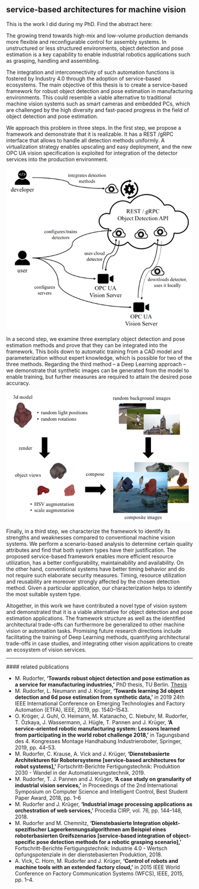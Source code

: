 ## service-based architectures for machine vision

This is the work I did during my PhD. 
Find the abstract here:

The growing trend towards high-mix and low-volume production demands more
flexible and reconfigurable control for assembly systems. In unstructured or less structured environments, object detection and pose estimation is a key capability to enable industrial robotics applications such as grasping, handling and assembling.

The integration and interconnectivity of such automation functions is fostered by Industry 4.0 through the adoption of service-based ecosystems.
The main objective of this thesis is to create a service-based framework for
robust object detection and pose estimation in manufacturing environments. This could resemble a viable alternative to traditional machine vision systems such as smart cameras and embedded PCs, which are challenged by the high diversity and fast-paced progress in the field of object detection and pose estimation.

We approach this problem in three steps. In the first step, we propose a framework and demonstrate that it is realizable. It has a REST /gRPC interface that allows to handle all detection methods uniformly. A virtualization strategy enables upscaling and easy deployment, and the new OPC UA vision specification is exploited for integration of the detector services into the production environment.

![industrial vision services](/assets/img/thesis-gist.png)

In a second step, we examine three exemplary object detection and pose estimation methods and prove that they can be integrated into the framework. This boils down to automatic training from a CAD model and parameterization without expert knowledge, which is possible for two of the three methods. Regarding the third method – a Deep Learning approach – we demonstrate that synthetic images can be generated from the model to enable training, but further measures are required to attain the desired pose accuracy.

![render and compose](/assets/img/render-and-compose.png)

Finally, in a third step, we characterize the framework to identify its strengths and weaknesses compared to conventional machine vision systems. We perform a scenario-based analysis to determine certain quality attributes and find that both system types have their justification. The proposed service-based framework enables more efficient resource utilization, has a better configurability, maintainability and availability. On the other hand, conventional systems have better timing behavior and do not require such elaborate security measures. Timing, resource utilization and reusability are moreover strongly affected by the chosen detection method. Given a particular application, our characterization helps to identify the most suitable system type.

Altogether, in this work we have contributed a novel type of vision system and
demonstrated that it is a viable alternative for object detection and pose estimation applications. The framework structure as well as the identified architectural trade-offs can furthermore be generalized to other machine vision or automation tasks. Promising future research directions include facilitating the training of Deep Learning methods, quantifying architectural trade-offs in case studies, and integrating other vision applications to create an ecosystem of vision services.


<hr/>
#### related publications

- M. Rudorfer, **‘Towards robust object detection and pose estimation as a service for manufacturing industries,’** PhD thesis, TU Berlin. [Thesis](https://doi.org/10.14279/depositonce-11302)
- M. Rudorfer, L. Neumann and J. Krüger, **‘Towards learning 3d object detection and 6d pose estimation from synthetic data,’** in 2019 24th IEEE International Conference on Emerging Technologies and Factory Automation (ETFA), IEEE, 2019, pp. 1540–1543.
- O. Kröger, J. Guhl, O. Heimann, M. Katanacho, C. Niebuhr, M. Rudorfer, T. Özkaya, J. Wassermann, J. Hügle, T. Pannen and J. Krüger, **‘A service-oriented robotic manufacturing system: Lessons learned from participating in the world robot challenge 2018,’** in Tagungsband des 4. Kongresses Montage Handhabung Industrieroboter, Springer, 2019, pp. 44–53.
- M. Rudorfer, C. Krause, A. Vick and J. Krüger, **‘Dienstebasierte Architekturen für Robotersysteme [service-based architectures for robot systems],’** Fortschritt-Berichte Fertigungstechnik: Produktion 2030 - Wandel in der Automatisierungstechnik, 2019.
- M. Rudorfer, T. J. Pannen and J. Krüger, **‘A case study on granularity of industrial vision services,’** in Proceedings of the 2nd International Symposium on Computer Science and Intelligent Control, Best Student Paper Award, 2018, pp. 1–6
- M. Rudorfer and J. Krüger, **‘Industrial image processing applications as orchestration of web services,’** Procedia CIRP, vol. 76, pp. 144–148, 2018.
- M. Rudorfer and M. Chemnitz, **‘Dienstebasierte Integration objekt-spezifischer Lageerkennungsalgorithmen am Beispiel eines roboterbasierten Greifszenarios [service-based integration of object-specific pose detection methods for a robotic grasping scenario],’** Fortschritt-Berichte Fertigungstechnik: Industrie 4.0 - Wertsch  ̈opfungspotenziale in der dienstebasierten Produktion, 2018.
- A. Vick, C. Horn, M. Rudorfer and J. Krüger, **‘Control of robots and machine tools with an extended factory cloud,’** in 2015 IEEE World Conference on Factory Communication Systems (WFCS), IEEE, 2015, pp. 1–4.